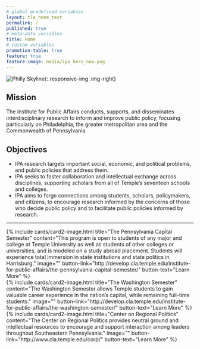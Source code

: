```yaml
---
# global predefined variables
layout: tla_home_test
permalink: /
published: true
# meta-data variables
title: Home
# custom variables
promotion-table: true
feature: true
feature-image: media/ipa_hero_new.png
---
```

![Philly Skyline]({{site.baseurl}}/media/philly_skyline120.jpeg){:.responsive-img .img-right}
## Mission
The Institute for Public Affairs conducts, supports, and disseminates interdisciplinary research to inform and improve public policy, focusing particularly on Philadelphia, the greater metropolitan area and the Commonwealth of Pennsylvania.

## Objectives
- IPA research targets important social, economic, and political problems, and public policies that address them.
- IPA seeks to foster collaboration and intellectual exchange across disciplines, supporting scholars from all of Temple’s seventeen schools and colleges.
- IPA aims to forge connections among students, scholars, policymakers, and citizens, to encourage research informed by the concerns of those who decide public policy and to facilitate public policies informed by research.

___

<div class="row row-wide">
  <div class="col m12 l4">{% include cards/card2-image.html
    title="The Pennsylvania Capital Semester"
    content="This program is open to students of any major and college at Temple University as well as students of other colleges or universities, and is modeled on a study abroad placement. Students will experience total immersion in state institutions and state politics in Harrisburg."
    image=""
    button-link="http://develop.cla.temple.edu/institute-for-public-affairs/the-pennsylvania-capital-semester/"
    button-text="Learn More" %}
  </div>
  <div class="row row-wide">
    <div class="col m12 l4">{% include cards/card2-image.html
      title="The Washington Semester"
      content="The Washington Semester allows Temple students to gain valuable career experience in the nation’s capital, while remaining full-time students."
      image=""
      button-link="http://develop.cla.temple.edu/institute-for-public-affairs/the-washington-semester/"
      button-text="Learn More" %}
    </div>
    <div class="row row-wide">
      <div class="col m12 l4">{% include cards/card2-image.html
        title="Center on Regional Politics"
        content="The Center on Regional Politics provides neutral ground and intellectual resources to encourage and support interaction among leaders throughout Southeastern Pennsylvania."
        image=""
        button-link="http://www.cla.temple.edu/corp/"
        button-text="Learn More" %}
      </div>
</div>
